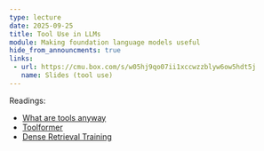 ```yaml
---
type: lecture
date: 2025-09-25
title: Tool Use in LLMs
module: Making foundation language models useful
hide_from_announcments: true
links: 
 - url: https://cmu.box.com/s/w05hj9qo07ii1xccwzzblyw6ow5hdt5j
   name: Slides (tool use)
---
```

Readings:
 - [What are tools anyway](https://arxiv.org/pdf/2403.15452)
 - [Toolformer](https://openreview.net/pdf?id=Yacmpz84TH)
 - [Dense Retrieval Training](https://arxiv.org/pdf/2007.00808)
